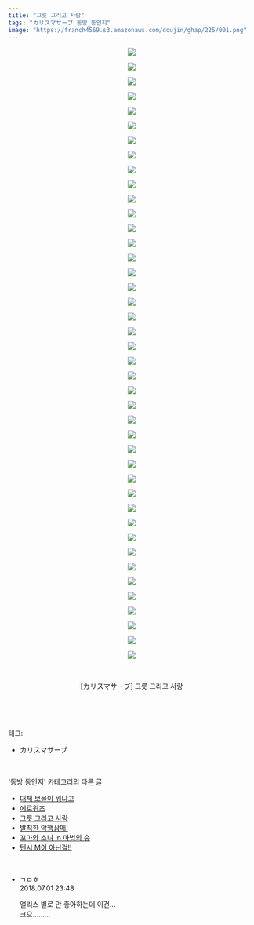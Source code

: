 ```yaml
---
title: "그릇 그리고 사랑"
tags: "カリスマサーブ 동방_동인지"
image: "https://franch4569.s3.amazonaws.com/doujin/ghap/225/001.png"
---
```

<div class="article">
<p style="text-align: center; clear: none; float: none;"><img src="{{ site.imgserver2 }}/ghap/225/001.png"/></p>
<p style="text-align: center; clear: none; float: none;"><img src="{{ site.imgserver2 }}/ghap/225/002.png"/></p>
<p style="text-align: center; clear: none; float: none;"><img src="{{ site.imgserver2 }}/ghap/225/003.png"/></p>
<p style="text-align: center; clear: none; float: none;"><img src="{{ site.imgserver2 }}/ghap/225/004.png"/></p>
<p style="text-align: center; clear: none; float: none;"><img src="{{ site.imgserver2 }}/ghap/225/005.png"/></p>
<p style="text-align: center; clear: none; float: none;"><img src="{{ site.imgserver2 }}/ghap/225/006.png"/></p>
<p style="text-align: center; clear: none; float: none;"><img src="{{ site.imgserver2 }}/ghap/225/007.png"/></p>
<p style="text-align: center; clear: none; float: none;"><img src="{{ site.imgserver2 }}/ghap/225/008.png"/></p>
<p style="text-align: center; clear: none; float: none;"><img src="{{ site.imgserver2 }}/ghap/225/009.png"/></p>
<p style="text-align: center; clear: none; float: none;"><img src="{{ site.imgserver2 }}/ghap/225/010.png"/></p>
<p style="text-align: center; clear: none; float: none;"><img src="{{ site.imgserver2 }}/ghap/225/011.png"/></p>
<p style="text-align: center; clear: none; float: none;"><img src="{{ site.imgserver2 }}/ghap/225/012.png"/></p>
<p style="text-align: center; clear: none; float: none;"><img src="{{ site.imgserver2 }}/ghap/225/013.png"/></p>
<p style="text-align: center; clear: none; float: none;"><img src="{{ site.imgserver2 }}/ghap/225/014.png"/></p>
<p style="text-align: center; clear: none; float: none;"><img src="{{ site.imgserver2 }}/ghap/225/015.png"/></p>
<p style="text-align: center; clear: none; float: none;"><img src="{{ site.imgserver2 }}/ghap/225/016.png"/></p>
<p style="text-align: center; clear: none; float: none;"><img src="{{ site.imgserver2 }}/ghap/225/017.png"/></p>
<p style="text-align: center; clear: none; float: none;"><img src="{{ site.imgserver2 }}/ghap/225/018.png"/></p>
<p style="text-align: center; clear: none; float: none;"><img src="{{ site.imgserver2 }}/ghap/225/019.png"/></p>
<p style="text-align: center; clear: none; float: none;"><img src="{{ site.imgserver2 }}/ghap/225/020.png"/></p>
<p style="text-align: center; clear: none; float: none;"><img src="{{ site.imgserver2 }}/ghap/225/021.png"/></p>
<p style="text-align: center; clear: none; float: none;"><img src="{{ site.imgserver2 }}/ghap/225/022.png"/></p>
<p style="text-align: center; clear: none; float: none;"><img src="{{ site.imgserver2 }}/ghap/225/023.png"/></p>
<p style="text-align: center; clear: none; float: none;"><img src="{{ site.imgserver2 }}/ghap/225/024.png"/></p>
<p style="text-align: center; clear: none; float: none;"><img src="{{ site.imgserver2 }}/ghap/225/025.png"/></p>
<p style="text-align: center; clear: none; float: none;"><img src="{{ site.imgserver2 }}/ghap/225/026.png"/></p>
<p style="text-align: center; clear: none; float: none;"><img src="{{ site.imgserver2 }}/ghap/225/027.png"/></p>
<p style="text-align: center; clear: none; float: none;"><img src="{{ site.imgserver2 }}/ghap/225/028.png"/></p>
<p style="text-align: center; clear: none; float: none;"><img src="{{ site.imgserver2 }}/ghap/225/029.png"/></p>
<p style="text-align: center; clear: none; float: none;"><img src="{{ site.imgserver2 }}/ghap/225/030.png"/></p>
<p style="text-align: center; clear: none; float: none;"><img src="{{ site.imgserver2 }}/ghap/225/031.png"/></p>
<p style="text-align: center; clear: none; float: none;"><img src="{{ site.imgserver2 }}/ghap/225/032.png"/></p>
<p style="text-align: center; clear: none; float: none;"><img src="{{ site.imgserver2 }}/ghap/225/033.png"/></p>
<p style="text-align: center; clear: none; float: none;"><img src="{{ site.imgserver2 }}/ghap/225/034.png"/></p>
<p style="text-align: center; clear: none; float: none;"><img src="{{ site.imgserver2 }}/ghap/225/035.png"/></p>
<p style="text-align: center; clear: none; float: none;"><img src="{{ site.imgserver2 }}/ghap/225/036.png"/></p>
<p style="text-align: center; clear: none; float: none;"><img src="{{ site.imgserver2 }}/ghap/225/037.png"/></p>
<p style="text-align: center; clear: none; float: none;"><img src="{{ site.imgserver2 }}/ghap/225/038.png"/></p>
<p style="text-align: center; clear: none; float: none;"><img src="{{ site.imgserver2 }}/ghap/225/039.png"/></p>
<p style="text-align: center; clear: none; float: none;"><img src="{{ site.imgserver2 }}/ghap/225/040.png"/></p>
<p style="text-align: center; clear: none; float: none;"><img src="{{ site.imgserver2 }}/ghap/225/041.png"/></p>
<p style="text-align: center; clear: none; float: none;"><img src="{{ site.imgserver2 }}/ghap/225/042.jpg"/></p>
<p style="text-align: center; clear: none; float: none;"><br/></p>
<p style="text-align: center; clear: none; float: none;">[カリスマサーブ] 그릇 그리고 사랑</p>
<p><br/></p>
</div><br/>
<div class="tagTrail">
<p>태그: </p>
<ul>
<li>カリスマサーブ</li>
</ul>
</div><br/>
<div class="another">
<p>'동방 동인지' 카테고리의 다른 글</p>
<ul>
<li><a href="/ghap_227">대체 보물이 뭐냐고</a></li>
<li><a href="/ghap_226">에로워즈</a></li>
<li><a href="/ghap_225">그릇 그리고 사랑</a></li>
<li><a href="/ghap_224">발칙한 악행삼매!</a></li>
<li><a href="/ghap_223">꼬마와 소녀 in 마법의 숲</a></li>
<li><a href="/ghap_222">텐시 M이 아닌걸!!</a></li>
</ul>
</div><br/>
<div class="cb_module cb_fluid">
<div class="cb_wrt cb_profile">
<div class="comment">
<ul>
<li class="cb_thumb_off" id="comment15279456">
<div class="cb_comment_area">
<div class="cb_info_area">
<div class="cb_section">
<span class="cb_nick_name">ㄱㅁㅎ</span>
</div>
<div class="cb_section">
<span class="cb_date">2018.07.01 23:48 </span>
</div>
</div>
<div class="cb_dsc_comment">
<p class="cb_dsc">
											앨리스 별로 안 좋아하는데 이건...<br/>
크으.........
										</p>
</div>
</div></li>
</ul>
</div>
</div><!-- commentList close -->
</div><br/>
